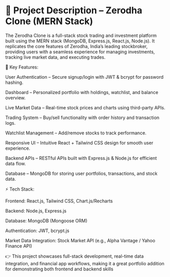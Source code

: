 <h1>📌 Project Description – Zerodha Clone (MERN Stack)</h1>

The Zerodha Clone is a full-stack stock trading and investment platform built using the MERN stack (MongoDB, Express.js, React.js, Node.js). It replicates the core features of Zerodha, India’s leading stockbroker, providing users with a seamless experience for managing investments, tracking live market data, and executing trades.

🔑 Key Features:

User Authentication – Secure signup/login with JWT & bcrypt for password hashing.

Dashboard – Personalized portfolio with holdings, watchlist, and balance overview.

Live Market Data – Real-time stock prices and charts using third-party APIs.

Trading System – Buy/sell functionality with order history and transaction logs.

Watchlist Management – Add/remove stocks to track performance.

Responsive UI – Intuitive React + Tailwind CSS design for smooth user experience.

Backend APIs – RESTful APIs built with Express.js & Node.js for efficient data flow.

Database – MongoDB for storing user portfolios, transactions, and stock data.

⚡ Tech Stack:

Frontend: React.js, Tailwind CSS, Chart.js/Recharts

Backend: Node.js, Express.js

Database: MongoDB (Mongoose ORM)

Authentication: JWT, bcrypt.js

Market Data Integration: Stock Market API (e.g., Alpha Vantage / Yahoo Finance API)

👉 This project showcases full-stack development, real-time data integration, and financial app workflows, making it a great portfolio addition for demonstrating both frontend and backend skills
